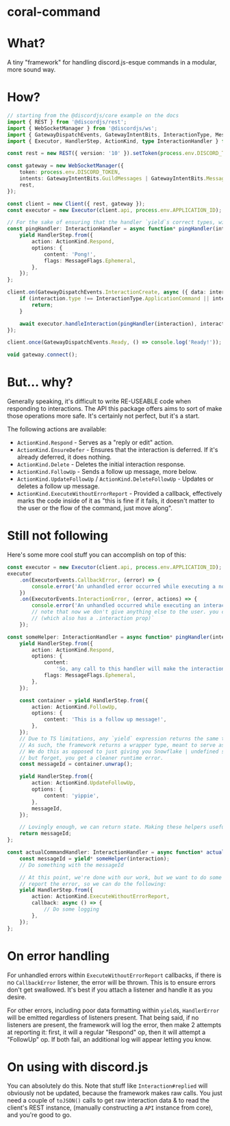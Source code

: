 # coral-command

# What?

A tiny "framework" for handling discord.js-esque commands in a modular, more sound way.

# How?

```ts
// starting from the @discordjs/core example on the docs
import { REST } from '@discordjs/rest';
import { WebSocketManager } from '@discordjs/ws';
import { GatewayDispatchEvents, GatewayIntentBits, InteractionType, MessageFlags, Client } from '@discordjs/core';
import { Executor, HandlerStep, ActionKind, type InteractionHandler } from 'coral-command';

const rest = new REST({ version: '10' }).setToken(process.env.DISCORD_TOKEN);

const gateway = new WebSocketManager({
	token: process.env.DISCORD_TOKEN,
	intents: GatewayIntentBits.GuildMessages | GatewayIntentBits.MessageContent,
	rest,
});

const client = new Client({ rest, gateway });
const executor = new Executor(client.api, process.env.APPLICATION_ID);

// For the sake of ensuring that the handler `yield`s correct types, without the awkawardness of errors when calling `executor.handleInteraction()`, we explicitly type the handler as follows
const pingHandler: InteractionHandler = async function* pingHandler(interaction) {
	yield HandlerStep.from({
		action: ActionKind.Respond,
		options: {
			content: 'Pong!',
			flags: MessageFlags.Ephemeral,
		},
	});
};

client.on(GatewayDispatchEvents.InteractionCreate, async ({ data: interaction, api }) => {
	if (interaction.type !== InteractionType.ApplicationCommand || interaction.data.name !== 'ping') {
		return;
	}

	await executor.handleInteraction(pingHandler(interaction), interaction);
});

client.once(GatewayDispatchEvents.Ready, () => console.log('Ready!'));

void gateway.connect();
```

# But... why?

Generally speaking, it's difficult to write RE-USEABLE code when responding to interactions. The API this package offers
aims to sort of make those operations more safe. It's certainly not perfect, but it's a start.

The following actions are available:

- `ActionKind.Respond` - Serves as a "reply or edit" action.
- `ActionKind.EnsureDefer` - Ensures that the interaction is deferred. If it's already deferred, it does nothing.
- `ActionKind.Delete` - Deletes the initial interaction response.
- `ActionKind.FollowUp` - Sends a follow up message, more below.
- `ActionKind.UpdateFollowUp` / `ActionKind.DeleteFollowUp` - Updates or deletes a follow up message.
- `ActionKind.ExecuteWithoutErrorReport` - Provided a callback, effectively marks the code inside of it as "this is fine if it fails, it doesn't matter to the user or the flow of the command, just move along".

# Still not following

Here's some more cool stuff you can accomplish on top of this:

```ts
const executor = new Executor(client.api, process.env.APPLICATION_ID);
executor
	.on(ExecutorEvents.CallbackError, (error) => {
		console.error('An unhandled error occurred while executing a non-report:', error);
	})
	.on(ExecutorEvents.InteractionError, (error, actions) => {
		console.error('An unhandled occurred while executing an interaction:', error);
		// note that now we don't give anything else to the user. you can use the `actions` object for that.
		// (which also has a .interaction prop)`
	});

const someHelper: InteractionHandler = async function* pingHandler(interaction): Promise<Snowflake> {
	yield HandlerStep.from({
		action: ActionKind.Respond,
		options: {
			content:
				'So, any call to this handler will make the interaction response into... this! Regardless of it was already sent or not.',
			flags: MessageFlags.Ephemeral,
		},
	});

	const container = yield HandlerStep.from({
		action: ActionKind.FollowUp,
		options: {
			content: 'This is a follow up message!',
		},
	});
	// Due to TS limitations, any `yield` expression returns the same type regardless of what you yield.
	// As such, the framework returns a wrapper type, meant to serve as a sort of type cast (i.e. "yes, this is a follow up")
	// We do this as opposed to just giving you Snowflake | undefined so that in case you actually change it to be a different action
	// but forget, you get a cleaner runtime error.
	const messageId = container.unwrap();

	yield HandlerStep.from({
		action: ActionKind.UpdateFollowUp,
		options: {
			content: 'yippie',
		},
		messageId,
	});

	// Lovingly enough, we can return state. Making these helpers useful for "prompting" the user for something.
	return messageId;
};

const actualCommandHandler: InteractionHandler = async function* actualCommandHandler(interaction) {
	const messageId = yield* someHelper(interaction);
	// Do something with the messageId

	// At this point, we're done with our work, but we want to do some logging. If our code throws, we don't want to
	// report the error, so we can do the following:
	yield HandlerStep.from({
		action: ActionKind.ExecuteWithoutErrorReport,
		callback: async () => {
			// Do some logging
		},
	});
};
```

# On error handling

For unhandled errors within `ExecuteWithoutErrorReport` callbacks, if there is no `CallbackError` listener, the error will be thrown.
This is to ensure errors don't get swallowed. It's best if you attach a listener and handle it as you desire.

For other errors, including poor data formatting within `yield`s, `HandlerError` will be emitted regardless of listeners present.
That being said, if no listeners are present, the framework will log the error, then make 2 attempts at reporting it:
first, it will a regular "Respond" op, then it will attempt a "FollowUp" op. If both fail, an additional log will appear
letting you know.

# On using with discord.js

You can absolutely do this. Note that stuff like `Interaction#replied` will obviously not be updated, because the framework
makes raw calls. You just need a couple of `toJSON()` calls to get raw interaction data & to read the client's REST instance,
(manually constructing a `API` instance from core), and you're good to go.
